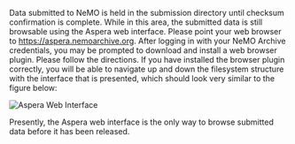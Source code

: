 Data submitted to NeMO is held in the submission directory until checksum confirmation is complete. While in this area, the submitted data is still browsable using the Aspera web interface. Please point your web browser to https://aspera.nemoarchive.org. After logging in with your NeMO Archive credentials, you may be prompted to download and install a web browser plugin. Please follow the directions. If you have installed the browser plugin correctly, you will be able to navigate up and down the filesystem structure with the interface that is presented, which should look very similar to the figure below:

![Aspera Web Interface](images/aspera_web_interface.png)

Presently, the Aspera web interface is the only way to browse submitted data before it has been released.
